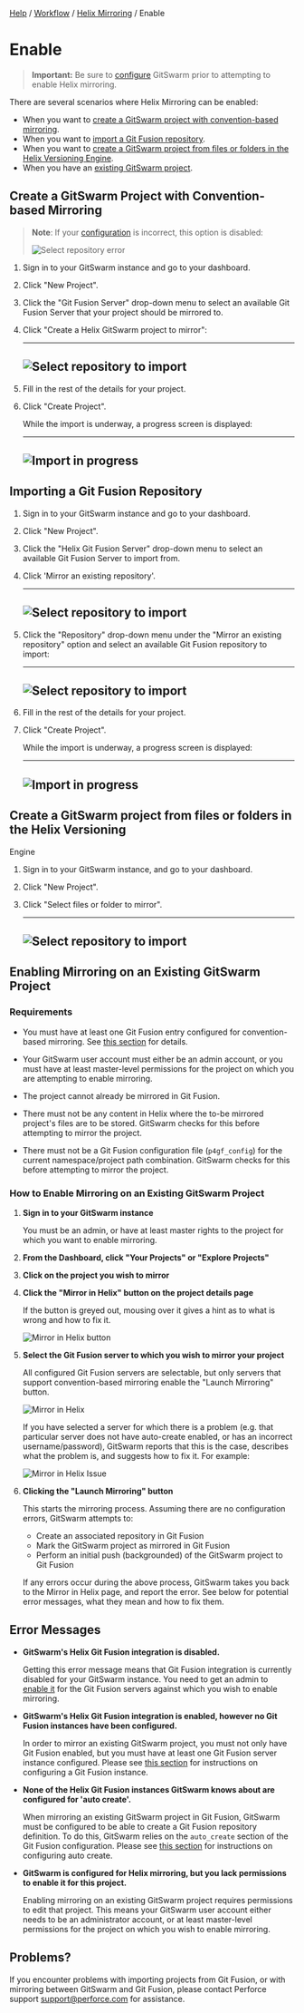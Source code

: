 [Help](../../README.md)
/ [Workflow](../README.md)
/ [Helix Mirroring](README.md)
/ Enable

# Enable

> **Important:** Be sure to [configure](configuration.md) GitSwarm prior to
> attempting to enable Helix mirroring.

There are several scenarios where Helix Mirroring can be enabled:

- When you want to [create a
  GitSwarm project with convention-based
  mirroring](#new-gitswarm-project-with-convention-based-mirroring).
- When you want to [import a Git Fusion
  repository](#importing-a-git-fusion-repository).
- When you want to [create a GitSwarm project from files or folders in the
  Helix Versioning Engine](#importing-from-the-helix-versioning-engine).
- When you have an [existing GitSwarm
  project](#enabling-mirroring-on-an-existing-gitswarm-project).

## Create a GitSwarm Project with Convention-based Mirroring

> **Note**: If your [configuration](configuration.md) is incorrect,
> this option is disabled:
>
> ![Select repository error](mirror-choose_gitswarm-error.png)

1.  Sign in to your GitSwarm instance and go to your dashboard.

1.  Click "New Project".

1.  Click the "Git Fusion Server" drop-down menu to select an available Git
    Fusion Server that your project should be mirrored to.

1.  Click "Create a Helix GitSwarm project to mirror":

    ----
    ![Select repository to import](mirror-choose_gitswarm.png)
    ----

1.  Fill in the rest of the details for your project.

1.  Click "Create Project".

    While the import is underway, a progress screen is displayed:

    ----
    ![Import in progress](import_in_progress.png)
    ----

## Importing a Git Fusion Repository

1.  Sign in to your GitSwarm instance and go to your dashboard.

1.  Click "New Project".

1.  Click the "Helix Git Fusion Server" drop-down menu to select an
    available Git Fusion Server to import from.

1.  Click 'Mirror an existing repository'.

    ----
    ![Select repository to import](mirror-choose_repo.png)
    ----

1.  Click the "Repository" drop-down menu under the "Mirror an existing
    repository" option and select an available Git Fusion repository to
    import:

    ----
    ![Select repository to import](mirror-choose_repo-popup.png)
    ----

1.  Fill in the rest of the details for your project.

1.  Click "Create Project".

    While the import is underway, a progress screen is displayed:

    ----
    ![Import in progress](import_in_progress.png)
    ----

## Create a GitSwarm project from files or folders in the Helix Versioning
   Engine

1.  Sign in to your GitSwarm instance, and go to your dashboard.

1.  Click "New Project".

1.  Click "Select files or folder to mirror".

    ----
    ![Select repository to import](mirror-choose_folders.png)
    ----


## Enabling Mirroring on an Existing GitSwarm Project

### Requirements

*   You must have at least one Git Fusion entry configured for
    convention-based mirroring. See [this
    section](#convention-based-repository-configuration) for details.

*   Your GitSwarm user account must either be an admin account, or you must
    have at least master-level permissions for the project on which you are
    attempting to enable mirroring.

*   The project cannot already be mirrored in Git Fusion.

*   There must not be any content in Helix where the to-be mirrored
    project's files are to be stored. GitSwarm checks for this before
    attempting to mirror the project.

*   There must not be a Git Fusion configuration file (```p4gf_config```)
    for the current namespace/project path combination. GitSwarm checks for
    this before attempting to mirror the project.

### How to Enable Mirroring on an Existing GitSwarm Project

1.  **Sign in to your GitSwarm instance**

    You must be an admin, or have at least master rights to the project for
    which you want to enable mirroring.

1.  **From the Dashboard, click "Your Projects" or "Explore Projects"**

1.  **Click on the project you wish to mirror**

1.  **Click the "Mirror in Helix" button on the project details page**

    If the button is greyed out, mousing over it gives a hint as to what is
    wrong and how to fix it.

    ![Mirror in Helix button](mirror_in_helix_button.png)

1.  **Select the Git Fusion server to which you wish to mirror your
    project**

    All configured Git Fusion servers are selectable, but only servers that
    support convention-based mirroring enable the "Launch Mirroring"
    button.

    ![Mirror in Helix](mirror_in_helix.png)

    If you have selected a server for which there is a problem (e.g. that
    particular server does not have auto-create enabled, or has an
    incorrect username/password), GitSwarm reports that this is the case,
    describes what the problem is, and suggests how to fix it. For example:

    ![Mirror in Helix Issue](mirror_in_helix_misconfigured.png)

1.  **Clicking the "Launch Mirroring" button**

    This starts the mirroring process. Assuming there are no configuration
    errors, GitSwarm attempts to:
    *   Create an associated repository in Git Fusion
    *   Mark the GitSwarm project as mirrored in Git Fusion
    *   Perform an initial push (backgrounded) of the GitSwarm project to
        Git Fusion

    If any errors occur during the above process, GitSwarm takes you back
    to the Mirror in Helix page, and report the error. See below for
    potential error messages, what they mean and how to fix them.

## Error Messages

*   **GitSwarm's Helix Git Fusion integration is disabled.**

    Getting this error message means that Git Fusion integration is
    currently disabled for your GitSwarm instance. You need to get an admin
    to [enable it](#configuration) for the Git Fusion servers against which
    you wish to enable mirroring.

*   **GitSwarm's Helix Git Fusion integration is enabled, however no Git
    Fusion instances have been configured.**

    In order to mirror an existing GitSwarm project, you must not only have
    Git Fusion enabled, but you must have at least one Git Fusion server
    instance configured. Please see [this section](#configuration) for
    instructions on configuring a Git Fusion instance.

*   **None of the Helix Git Fusion instances GitSwarm knows about are
    configured for 'auto create'.**

    When mirroring an existing GitSwarm project in Git Fusion, GitSwarm
    must be configured to be able to create a Git Fusion repository
    definition. To do this, GitSwarm relies on the ```auto_create```
    section of the Git Fusion configuration. Please see [this
    section](#auto-create-configuration) for instructions on configuring
    auto create.

*   **GitSwarm is configured for Helix mirroring, but you lack permissions
    to enable it for this project.**

    Enabling mirroring on an existing GitSwarm project requires permissions
    to edit that project. This means your GitSwarm user account either
    needs to be an administrator account, or at least master-level
    permissions for the project on which you wish to enable mirroring.

## Problems?

If you encounter problems with importing projects from Git Fusion, or with
mirroring between GitSwarm and Git Fusion, please contact
Perforce support <support@perforce.com> for assistance.
